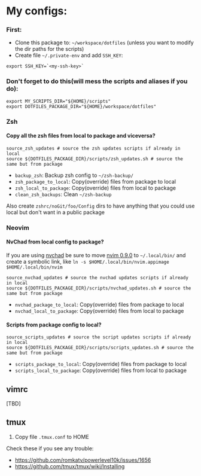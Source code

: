 # My configs:

### First:

* Clone this package to: `~/workspace/dotfiles` (unless you want to modify the dir paths for the scripts)
* Create file `~/.private-env` and add `SSH_KEY`:
```
export SSH_KEY=`<my-ssh-key>`
```

### Don't forget to do this(will mess the scripts and aliases if you do):

```
export MY_SCRIPTS_DIR="${HOME}/scripts"
export DOTFILES_PACKAGE_DIR="${HOME}/workspace/dotfiles"
```

### Zsh

#### Copy all the zsh files from local to package and viceversa?


```
source_zsh_updates # source the zsh updates scripts if already in local
source ${DOTFILES_PACKAGE_DIR}/scripts/zsh_updates.sh # source the same but from package
```
* `backup_zsh`: Backup zsh config to `~/zsh-backup/`
* `zsh_package_to_local`: Copy(override) files from package to local
* `zsh_local_to_package`: Copy(override) files from local to package
* `clean_zsh_backups`: Clean `~/zsh-backup`

Also create `zshrc/noGit/foo/Config` dirs to have anything that you could use local but don't want in a public package

### Neovim

#### NvChad from local config to package?

If you are using [nvchad](https://nvchad.com/docs/quickstart/install) be sure to move [nvim 0.9.0](https://github.com/neovim/neovim/releases/tag/v0.9.1) to `~/.local/bin/` and create a symbolic link, like `ln -s $HOME/.local/bin/nvim.appimage $HOME/.local/bin/nvim`

```
source_nvchad_updates # source the nvchad updates scripts if already in local
source ${DOTFILES_PACKAGE_DIR}/scripts/nvchad_updates.sh # source the same but from package
```
* `nvchad_package_to_local`: Copy(override) files from package to local
* `nvchad_local_to_package`: Copy(override) files from local to package

#### Scripts from package config to local?

```
source_scripts_updates # source the script updates scripts if already in local
source ${DOTFILES_PACKAGE_DIR}/scripts/scripts_updates.sh # source the same but from package
```
* `scripts_package_to_local`: Copy(override) files from package to local
* `scripts_local_to_package`: Copy(override) files from local to package


## vimrc
[TBD]

## tmux

1. Copy file `.tmux.conf` to HOME

Check these if you see any trouble:
* https://github.com/romkatv/powerlevel10k/issues/1656
* https://github.com/tmux/tmux/wiki/Installing

